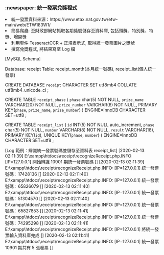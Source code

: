 ﻿<h3>:newspaper: 統一發票兌獎程式</h3>
<li>統一發票資料來源：https://www.etax.nat.gov.tw/etw-main/web/ETW183W1/</li>
<li>簡易爬蟲: 至財政部網站抓取各期獎號儲存至資料庫, 包括頭獎、特別獎、特獎、增開獎</li>
<li>利用套件 TesseractOCR + 正規表示式, 取得統一發票圖片之獎號</li>
<li>撰寫兌獎程式, 將結果寫至 Log 檔</li>

[MySQL Schema]

Database: receipt
Table: receipt_month(本月統一號碼), receipt_list(個人統一發票)

CREATE DATABASE `receipt` CHARACTER SET utf8mb4 COLLATE utf8mb4_unicode_ci ;

CREATE TABLE `receipt_phase` (
    `phase` char(5) NOT NULL,
    `prize_name` VARCHAR(20)  NOT NULL,
    `prize_number` VARCHAR(8)  NOT NULL,
    PRIMARY KEY(`phase`, `prize_name`, `prize_number`)
) ENGINE=InnoDB CHARACTER SET=utf8 ;

CREATE TABLE `receipt_list` (
    `id` INT(5) NOT NULL auto_increment,
    `phase` char(5) NOT NULL,
    `number` VARCHAR(8)  NOT NULL,
    `result` VARCHAR(18),
    PRIMARY KEY(`id`),
    UNIQUE KEY(`phase`, `number`)
) ENGINE=InnoDB CHARACTER SET=utf8 ;

[Log 範例：辨識統一發票號碼並儲存至資料表 receipt_list]
[2020-02-13 02:11:39] E:\xampp\htdocs\receipt\recognizeReceipt.php.INFO: [IP=127.0.0.1] 開始辨識 10901 期統一發票號碼 []
[2020-02-13 02:11:39] E:\xampp\htdocs\receipt\recognizeReceipt.php.INFO: [IP=127.0.0.1] 統一發票號碼：17428136 []
[2020-02-13 02:11:40] E:\xampp\htdocs\receipt\recognizeReceipt.php.INFO: [IP=127.0.0.1] 統一發票號碼：65826079 []
[2020-02-13 02:11:40] E:\xampp\htdocs\receipt\recognizeReceipt.php.INFO: [IP=127.0.0.1] 統一發票號碼：51304570 []
[2020-02-13 02:11:40] E:\xampp\htdocs\receipt\recognizeReceipt.php.INFO: [IP=127.0.0.1] 統一發票號碼：65827853 []
[2020-02-13 02:11:41] E:\xampp\htdocs\receipt\recognizeReceipt.php.INFO: [IP=127.0.0.1] 統一發票號碼：74295298 []
[2020-02-13 02:11:41] E:\xampp\htdocs\receipt\recognizeReceipt.php.INFO: [IP=127.0.0.1] 將統一發票輸入資料庫完成 []
[2020-02-13 02:11:41] E:\xampp\htdocs\receipt\recognizeReceipt.php.INFO: [IP=127.0.0.1] 統一發票 10901 期共有 5 張發票 []
